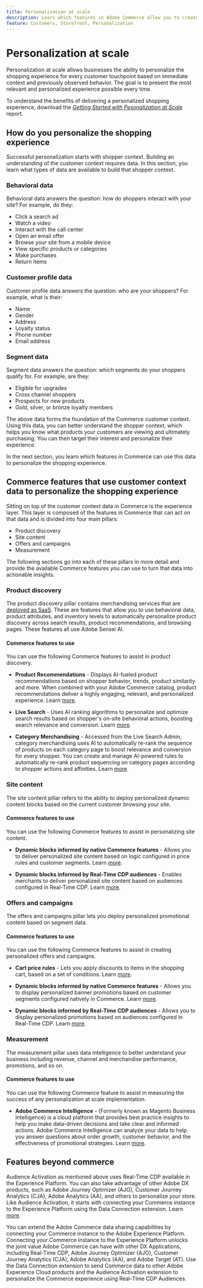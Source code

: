 ```yaml
---
title: Personalization at scale
description: Learn which features in Adobe Commerce allow you to create a personalized experience for your shoppers.
feature: Customers, Storefront, Personalization
---
```

# Personalization at scale

​Personalization at scale allows businesses the ability to personalize the shopping experience for every customer touchpoint based on immediate context and previously observed behavior. The goal is to present the most relevant and personalized experience possible every time.

To understand the benefits of delivering a personalized shopping experience, download the [_Getting Started with Pesonalization at Scale_](https://business.adobe.com/resources/reports/getting-started-with-personalization-at-scale.html) report.

## How do you personalize the shopping experience

Successful personalization starts with shopper context. Building an understanding of the customer context requires data. In this section, you learn what types of data are available to build that shopper context.

### Behavioral data

Behavioral data answers the question: how do shoppers interact with your site? For example, do they:

- Click a search ad
- Watch a video
- Interact with the call center
- Open an email offer
- Browse your site from a mobile device
- View specific products or categories
- Make purchases
- Return items

### Customer profile data

Customer profile data answers the question: who are your shoppers? For example, what is their:

- Name
- Gender
- Address
- Loyalty status
- Phone number
- Email address

### Segment data

Segment data answers the question: which segments do your shoppers qualify for. For example, are they:

- Eligible for upgrades
- Cross channel shoppers
- Prospects for new products
- Gold, silver, or bronze loyalty members

The above data forms the foundation of the Commerce customer context. Using this data, you can better understand the shopper context, which helps you know what products your customers are viewing and ultimately purchasing. You can then target their interest and personalize their experience.

In the next section, you learn which features in Commerce can use this data to personalize the shopping experience.

## Commerce features that use customer context data to personalize the shopping experience

Sitting on top of the customer context data in Commerce is the experience layer. This layer is composed of the features in Commerce that can act on that data and is divided into four main pillars:

- Product discovery
- Site content
- Offers and campaigns
- Measurement

The following sections go into each of these pillars in more detail and provide the available Commerce features you can use to turn that data into actionable insights.

### Product discovery

The product discovery pillar contains merchandising services that are [deployed as SaaS](https://experienceleague.adobe.com/docs/commerce-merchant-services/user-guides/integration-services/saas.html). These are features that allow you to use behavioral data, product attributes, and inventory levels to automatically personalize product discovery across search results, product recommendations, and browsing pages. These features all use Adobe Sensei AI.

#### Commerce features to use

You can use the following Commerce features to assist in product discovery.

- **Product Recommendations** - Displays AI-fueled product recommendations based on shopper behavior, trends, product similarity and more. When combined with your Adobe Commerce catalog, product recommendations deliver a highly engaging, relevant, and personalized experience. Learn [more](https://experienceleague.adobe.com/docs/commerce-merchant-services/product-recommendations/guide-overview.html).

- **Live Search** - Uses AI ranking algorithms to personalize and optimize search results based on shopper's on-site behavioral actions, boosting search relevance and conversion. Learn [more](https://experienceleague.adobe.com/docs/commerce-merchant-services/live-search/guide-overview.html).

- **Category Merchandising** - Accessed from the Live Search Admin, category merchandising uses AI to automatically re-rank the sequence of products on each category page to boost relevance and conversion for every shopper. You can create and manage AI-powered rules to automatically re-rank product sequencing on category pages according to shopper actions and affinities. Learn [more](https://experienceleague.adobe.com/docs/commerce-merchant-services/live-search/live-search-admin/category-merch.html).

### Site content

The site content pillar refers to the ability to deploy personalized dynamic content blocks based on the current customer browsing your site.

#### Commerce features to use

You can use the following Commerce features to assist in personalizing site content.

- **Dynamic blocks informed by native Commerce features** - Allows you to deliver personalized site content based on logic configured in price rules and customer segments. Learn [more](https://experienceleague.adobe.com/docs/commerce-admin/content-design/elements/dynamic-blocks/dynamic-blocks.html).

- **Dynamic blocks informed by Real-Time CDP audiences** - Enables merchants to deliver personalized site content based on audiences configured in Real-Time CDP. Learn [more](https://experienceleague.adobe.com/docs/commerce-admin/customers/audience-activation.html).

### Offers and campaigns

The offers and campaigns pillar lets you deploy personalized promotional content based on segment data.

#### Commerce features to use

You can use the following Commerce features to assist in creating personalized offers and campaigns.

- **Cart price rules** - Lets you apply discounts to items in the shopping cart, based on a set of conditions. Learn [more](https://experienceleague.adobe.com/docs/commerce-admin/marketing/promotions/cart-rules/price-rules-cart.html).

- **Dynamic blocks informed by native Commerce features** - Allows you to display personalized banner promotions based on customer segments configured natively in Commerce. Learn [more](https://experienceleague.adobe.com/docs/commerce-admin/content-design/elements/dynamic-blocks/dynamic-blocks.html).

- **Dynamic blocks informed by Real-Time CDP audiences** - Allows you to display personalized promotions based on audiences configured in Real-Time CDP. Learn [more](https://experienceleague.adobe.com/docs/commerce-admin/customers/audience-activation.html).

### Measurement

The measurement pillar uses data intelligence to better understand your business including revenue, channel and merchandise performance, promotions, and so on.

#### Commerce features to use

You can use the following Commerce feature to assist in measuring the success of any personalization at scale implementation.

 - **Adobe Commerce Intelligence** - (Formerly known as Magento Business Intelligence) is a cloud platform that provides best practice insights to help you make data-driven decisions and take clear and informed actions. Adobe Commerce Intelligence can analyze your data to help you answer questions about order growth, customer behavior, and the effectiveness of promotional strategies. Learn [more](https://experienceleague.adobe.com/docs/commerce-business-intelligence/mbi/getting-started.html).

## Features beyond commerce

Audience Activation as mentioned above uses Real-Time CDP available in the Experience Platform. You can also take advantage of other Adobe DX products, such as Adobe Journey Optimizer (AJO), Customer Journey Analytics (CJA), Adobe Analytics (AA), and others to personalize your store. Like Audience Activation, it starts with connecting your Commerce instance to the Experience Platform using the Data Connection extension. Learn [more](https://experienceleague.adobe.com/docs/commerce-merchant-services/data-connection/overview.html).

You can extend the Adobe Commerce data sharing capabilities by connecting your Commerce instance to the Adobe Experience Platform. Connecting your Commerce instance to the Experience Platform unlocks the joint value Adobe Commerce can have with other DX Applications, including Real-Time CDP, Adobe Journey Optimizer (AJO), Customer Journey Analytics (CJA), Adobe Analytics (AA), and Adobe Target (AT). Use the Data Connection extension to send Commerce data to other Adobe Experience Cloud products and the Audience Activation extension to personalize the Commerce experience using Real-Time CDP Audiences.
